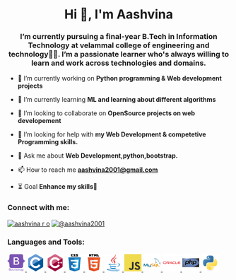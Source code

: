 <h1 align="center">Hi 👋, I'm Aashvina</h1>
<h3 align="center">I’m currently pursuing a final-year B.Tech in Information Technology at velammal college of engineering and technology👩‍🎓. I’m a passionate learner who's always willing to learn and work across technologies and domains.</h3>

- 🔭 I’m currently working on **Python programming & Web development projects**

- 🌱 I’m currently learning **ML and learning about different algorithms**

- 👯 I’m looking to collaborate on **OpenSource projects on web developement**

- 🤝 I’m looking for help with **my Web Development & competetive Programming skills.**

- 💬 Ask me about **Web Development,python,bootstrap.**

- 📫 How to reach me **aashvina2001@gmail.com**

- ⏳ Goal **Enhance my skills🎯**

<h3 align="left">Connect with me:</h3>
<p align="left">
<a href="https://linkedin.com/in/aashvina r o" target="blank"><img align="center" src="https://cdn.jsdelivr.net/npm/simple-icons@3.0.1/icons/linkedin.svg" alt="aashvina r o" height="30" width="40" /></a>
<a href="https://www.hackerrank.com/@aashvina2001" target="blank"><img align="center" src="https://cdn.jsdelivr.net/npm/simple-icons@3.0.1/icons/hackerrank.svg" alt="@aashvina2001" height="30" width="40" /></a>
</p>

<h3 align="left">Languages and Tools:</h3>
<p align="left"> <a href="https://getbootstrap.com" target="_blank"> <img src="https://raw.githubusercontent.com/devicons/devicon/master/icons/bootstrap/bootstrap-plain-wordmark.svg" alt="bootstrap" width="40" height="40"/> </a> <a href="https://www.cprogramming.com/" target="_blank"> <img src="https://raw.githubusercontent.com/devicons/devicon/master/icons/c/c-original.svg" alt="c" width="40" height="40"/> </a> <a href="https://www.w3schools.com/cpp/" target="_blank"> <img src="https://raw.githubusercontent.com/devicons/devicon/master/icons/cplusplus/cplusplus-original.svg" alt="cplusplus" width="40" height="40"/> </a> <a href="https://www.w3schools.com/css/" target="_blank"> <img src="https://raw.githubusercontent.com/devicons/devicon/master/icons/css3/css3-original-wordmark.svg" alt="css3" width="40" height="40"/> </a> <a href="https://www.w3.org/html/" target="_blank"> <img src="https://raw.githubusercontent.com/devicons/devicon/master/icons/html5/html5-original-wordmark.svg" alt="html5" width="40" height="40"/> </a> <a href="https://www.java.com" target="_blank"> <img src="https://raw.githubusercontent.com/devicons/devicon/master/icons/java/java-original.svg" alt="java" width="40" height="40"/> </a> <a href="https://developer.mozilla.org/en-US/docs/Web/JavaScript" target="_blank"> <img src="https://raw.githubusercontent.com/devicons/devicon/master/icons/javascript/javascript-original.svg" alt="javascript" width="40" height="40"/> </a> <a href="https://www.mysql.com/" target="_blank"> <img src="https://raw.githubusercontent.com/devicons/devicon/master/icons/mysql/mysql-original-wordmark.svg" alt="mysql" width="40" height="40"/> </a> <a href="https://www.oracle.com/" target="_blank"> <img src="https://raw.githubusercontent.com/devicons/devicon/master/icons/oracle/oracle-original.svg" alt="oracle" width="40" height="40"/> </a> <a href="https://www.php.net" target="_blank"> <img src="https://raw.githubusercontent.com/devicons/devicon/master/icons/php/php-original.svg" alt="php" width="40" height="40"/> </a> <a href="https://www.python.org" target="_blank"> <img src="https://raw.githubusercontent.com/devicons/devicon/master/icons/python/python-original.svg" alt="python" width="40" height="40"/> </a> </p>
